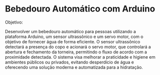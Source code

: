 # Bebedouro Automático com Arduino
Objetivo:

Desenvolver um bebedouro automático para pessoas utilizando a plataforma Arduino, um sensor ultrassônico e um servo motor, com o objetivo de fornecer água de forma eficiente. O sensor ultrassônico detectará a presença do copo e acionará o servo motor, que controlará a abertura e fechamento da torneira, permitindo o fluxo de acordo com a proximidade detectada. O sistema visa melhorar a praticidade e higiene em ambientes públicos ou privados, evitando desperdício de água e oferecendo uma solução moderna e automatizada para a hidratação.
